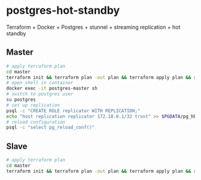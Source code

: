# postgres-hot-standby
Terraform + Docker + Postgres + stunnel + streaming replication + hot standby

## Master

```sh
# apply terraform plan
cd master
terraform init && terraform plan -out plan && terraform apply plan && rm plan
# open shell in container
docker exec -it postgres-master sh
# switch to postgres user
su postgres
# set up replication
psql -c "CREATE ROLE replicator WITH REPLICATION;"
echo "host replication replicator 172.18.0.1/32 trust" >> $PGDATA/pg_hba.conf
# reload configuration
psql -c "select pg_reload_conf()"
```

## Slave

```sh
# apply terraform plan
cd master
terraform init && terraform plan -out plan && terraform apply plan && rm plan
```
